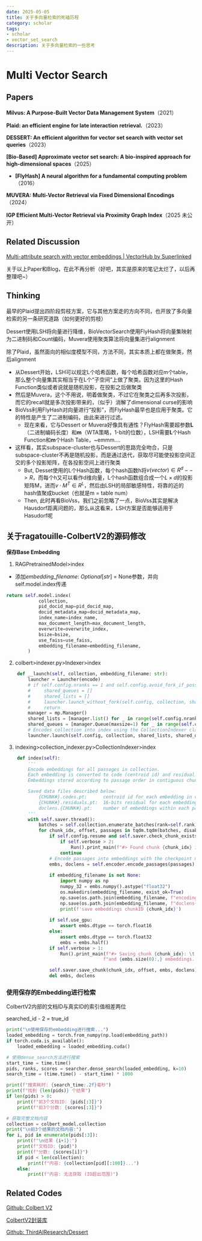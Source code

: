 ```yaml
---
date: 2025-05-05
title: 关于多向量检索的死磕历程
category: scholar
tags:
- scholar
- vector_set_search
description: 关于多向量检索的一些思考
---
```


# Multi Vector Search

## Papers

**Milvus: A Purpose-Built Vector Data Management System**（2021）

**Plaid: an efficient engine for late interaction retrieval.**（2023）

**DESSERT: An efficient algorithm for vector set search with vector set queries**（2023）

**[Bio-Based] Approximate vector set search: A bio-inspired approach for high-dimensional spaces**（2025）

- **[FlyHash] A neural algorithm for a fundamental computing problem**（2016）

**MUVERA: Multi-Vector Retrieval via Fixed Dimensional Encodings**（2024）

**IGP Efficient Multi-Vector Retrieval via Proximity Graph Index**（2025 未公开）

## Related Discussion

[Multi-attribute search with vector embeddings | VectorHub by Superlinked](https://superlinked.com/vectorhub/articles/multi-attribute-semantic-search)

关于以上Paper和Blog，在此不再分析（好吧，其实是原来的笔记太烂了，以后再整理吧~）



## Thinking

最早的Plaid提出四阶段剪枝方案，它与其他方案走的方向不同，也开放了多向量检索的另一条研究道路（如何更好的剪枝）

Dessert使用LSH将向量进行降维，BioVectorSearch使用FlyHash将向量集映射为二进制码和Count编码，Muvera使用聚类算法将向量集进行alignment

除了Plaid，虽然面向的相似度模型不同，方法不同，其实本质上都在做聚类，然后alignment

- 从Dessert开始，LSH可以规定L个哈希函数，每个哈希函数对应m个table，那么整个向量集其实相当于在L个“子空间”上做了聚类。因为这里的Hash Function类似或者说就是随机投影，在投影之后做聚类
- 然后是Muvera，这个不用说，明着做聚类，不过它在聚类之后再多次投影，而它的recall就是多次投影带来的，（似乎）消解了dimensional curse的影响
- BioVss利用FlyHash对向量进行“投影”，而FlyHash最早也是应用于聚类。它的特性是产生了二进制编码，由此来进行过滤。
  - 现在来看，它与Dessert or Muvera好像具有通性？FlyHash需要超参数**L**（二进制编码长度）和**m**（WTA策略，1-bit的位数），LSH需要**L**个Hash Function和**m**个Hash Table，~emmm….
- 这样看，其实subspace-cluster也与Dessert的思路完全吻合，只是subspace-cluster不再是随机投影，而是通过迭代，获取尽可能使投影空间正交的多个投影矩阵，在各投影空间上进行聚类
  - But, Desset使用的L个Hash函数，每个hash函数h将$v(vector) \in R^d --> R$，而每个h又可以看作d维向量，L个hash函数组合成一个$L \times d$的投影矩阵M，进而$v\cdot M^T \in R^L$，然后由LSH的局部敏感特性，将靠的近的hash值聚成bucket（也就是m = table num）
  - Then, 此时再看BioVss，我们之前忽略了一点，BioVss其实是解决Hausdorf距离问题的，那么从这看来，LSH方案是否能够适用于Hasudorf呢


## 关于ragatouille-ColbertV2的源码修改

**保存Base Embedding**

1. RAGPretrainedModel>index

- 添加*embedding_filename*: *Optional*[*str*] = None参数，并向self.model.index传递

```python
return self.model.index(
            collection,
            pid_docid_map=pid_docid_map,
            docid_metadata_map=docid_metadata_map,
            index_name=index_name,
            max_document_length=max_document_length,
            overwrite=overwrite_index,
            bsize=bsize,
            use_faiss=use_faiss,
            embedding_filename=embedding_filename,
        )
```



2. colbert>indexer.py>Indexer>index

```python
    def __launch(self, collection, embedding_filename: str):
        launcher = Launcher(encode)
        # if self.config.nranks == 1 and self.config.avoid_fork_if_possible:
        #     shared_queues = []
        #     shared_lists = []
        #     launcher.launch_without_fork(self.config, collection, shared_lists, shared_queues, self.verbose)
        #     return
        manager = mp.Manager()
        shared_lists = [manager.list() for _ in range(self.config.nranks)]
        shared_queues = [manager.Queue(maxsize=1) for _ in range(self.config.nranks)]
        # Encodes collection into index using the CollectionIndexer class
        launcher.launch(self.config, collection, shared_lists, shared_queues, self.verbose, embedding_filename)
```

3. indexing>collection_indexer.py>CollectionIndexer>index

```python
    def index(self):
        '''
        Encode embeddings for all passages in collection.
        Each embedding is converted to code (centroid id) and residual.
        Embeddings stored according to passage order in contiguous chunks of memory.

        Saved data files described below:
            {CHUNK#}.codes.pt:      centroid id for each embedding in chunk
            {CHUNK#}.residuals.pt:  16-bits residual for each embedding in chunk
            doclens.{CHUNK#}.pt:    number of embeddings within each passage in chunk
        '''
        with self.saver.thread():
            batches = self.collection.enumerate_batches(rank=self.rank)
            for chunk_idx, offset, passages in tqdm.tqdm(batches, disable=self.rank > 0):
                if self.config.resume and self.saver.check_chunk_exists(chunk_idx):
                    if self.verbose > 2:
                        Run().print_main(f"#> Found chunk {chunk_idx} in the index already, skipping encoding...")
                    continue
                # Encode passages into embeddings with the checkpoint model
                embs, doclens = self.encoder.encode_passages(passages)
                
                if embedding_filename is not None:
                    import numpy as np
                    numpy_32 = embs.numpy().astype("float32")
                    os.makedirs(embedding_filename, exist_ok=True)
                    np.save(os.path.join(embedding_filename, f"encoding{chunk_idx}_float32.npy"), numpy_32)
                    np.save(os.path.join(embedding_filename, f"doclens{chunk_idx}.npy"), doclens)
                    print(f'save embeddings chunkID {chunk_idx}')
                
                if self.use_gpu:
                    assert embs.dtype == torch.float16
                else:
                    assert embs.dtype == torch.float32
                    embs = embs.half()
                if self.verbose > 1:
                    Run().print_main(f"#> Saving chunk {chunk_idx}: \t {len(passages):,} passages "
                                    f"and {embs.size(0):,} embeddings. From #{offset:,} onward.")

                self.saver.save_chunk(chunk_idx, offset, embs, doclens) # offset = first passage index in chunk
                del embs, doclens
```

### 使用保存的Embedding进行检索

ColbertV2内部的文档ID与真实ID的索引值相差两位

searched_id - 2  = true_id

```python
print("\n使用保存的embedding进行搜索...")
loaded_embedding = torch.from_numpy(np.load(embedding_path))
if torch.cuda.is_available():
    loaded_embedding = loaded_embedding.cuda()

# 使用dense_search方法进行搜索
start_time = time.time()
pids, ranks, scores = searcher.dense_search(loaded_embedding, k=10)
search_time = (time.time() - start_time) * 1000

print(f"搜索耗时: {search_time:.2f}毫秒")
print(f"找到 {len(pids)} 个结果")
if len(pids) > 0:
    print(f"前3个文档ID: {pids[:3]}")
    print(f"前3个分数: {scores[:3]}")

# 获取完整文档内容
collection = colbert_model.collection
print("\n前3个结果的文档内容:")
for i, pid in enumerate(pids[:3]):
    print(f"\n结果 {i+1}:")
    print(f"文档ID: {pid}")
    print(f"分数: {scores[i]}")
    if pid < len(collection):
        print(f"内容: {collection[pid][:100]}...")
    else:
        print(f"内容: 无法获取 (ID超出范围)")
```

## **Related Codes**

[Github: Colbert V2](https://github.com/stanford-futuredata/ColBERT)

[ColbertV2封装库](https://github.com/AnswerDotAI/RAGatouille)

[Github: ThirdAIResearch/Dessert](https://github.com/ThirdAIResearch/Dessert)

